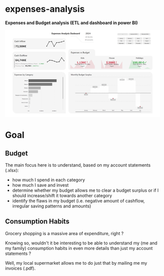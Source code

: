 # expenses-analysis
**Expenses and Budget analysis (ETL and dashboard in power BI)**

<img src="/Images/pict_dashboard.png" width="600">

# Goal

## Budget

The main focus here is to understand, based on my account statements (.xlsx):
- how much I spend in each category
- how much I save and invest
- determine whether my budget allows me to clear a budget surplus or if I should increase/shift it towards another category
- identify the flaws in my budget (i.e. negative amount of cashflow, irregular saving patterns and amounts)

## Consumption Habits

Grocery shopping is a massive area of expenditure, right ?

Knowing so, wouldn't it be interesting to be able to understand my (me and my family) consumption habits in even more details than just my account statements ?

Well, my local supermarket allows me to do just that by mailing me my invoices (.pdf).

